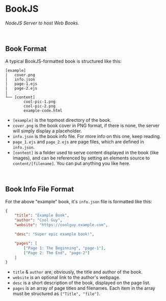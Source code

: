 # BookJS
*NodeJS Server to host Web Books.*

<br>

## Book Format
A typical BookJS-formatted book is structured like this:
```
[example]
|   cover.png
|   info.json
|   page-1.ejs
|   page-2.ejs
|
└── [content]
        cool-pic-1.png
        cool-pic-2.png
        example-code.html
```
- `[example]` is the topmost directory of the book.
- `cover.png` is the book cover in PNG format, if there is none, the server will simply display a placeholder.
- `info.json` is the book info file. For more info on this one, keep reading.
- `page_1.ejs` and `page_2.ejs` are page files, which are defined in `info.json`.
- `[content]` is a folder used to serve content displayed in the book (like images), and can be referenced by setting an elements source to `content/[filename]`. You can put anything you like here.

<br>

## Book Info File Format
For the above "example" book, it's `info.json` file is formatted like this:
```json
{
    "title": "Example Book",
    "author": "Cool Guy",
    "website": "https://coolguy.example.com",

    "desc": "Super epic example book!",

    "pages": [
        ["Page 1: The Beginning", "page-1"],
        ["Page 2: The End", "page-2"]
    ]
}
```
- `title` & `author` are, obviously, the title and author of the book.
- `website` is an optional link to the author's webpage.
- `desc` is a short description of the book, displayed on the page list.
- `pages` is an array of page titles and filenames. Each item in the array must be structured as `["Title", "file"]`.